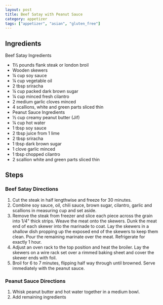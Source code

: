 ```yaml
---
layout: post
title: Beef Satay with Peanut Sauce
category: appetizer
tags: ["appetizer", "asian", "gluten_free"]
---
```

## Ingredients

Beef Satay Ingredients
* 1½	pounds flank steak or london broil
* Wooden skewers
* ¼	cup soy sauce
* ¼	cup vegetable oil
* 2	tbsp sriracha
* ¼	cup packed dark brown sugar
* ¼	cup minced fresh cilantro
* 2	medium garlic cloves minced
* 4	scallions, white and green parts sliced thin
* Peanut Sauce Ingredients
* ½	cup creamy peanut butter (Jif)
* ¼	cup hot water
* 1	tbsp soy sauce
* 2	tbsp juice from 1 lime
* 2	tbsp sriracha
* 1	tbsp dark brown sugar
* 1	clove garlic minced
* 1	tbsp chopped cilantro
* 2	scallion white and green parts sliced thin

## Steps

### Beef Satay Directions

1.  Cut the steak in half lengthwise and freeze for 30 minutes.
2.  Combine soy sauce, oil, chili sauce, brown sugar, cilantro, garlic and scallions in measuring cup and set aside. 
3.  Remove the steak from freezer and slice each piece across the grain into 1/4" thick strips.  Weave the meat onto the skewers.  Dunk the meat end of each skewer into the marinade to coat.  Lay the skewers in a shallow dish propping up the exposed end of the skewers to keep them clean.  Pour the remaining marinate over the meat.  Refrigerate for exactly 1 hour.
4.  Adjust an oven rack to the top position and heat the broiler.  Lay the skewers on a wire rack set over a rimmed baking sheet and cover the skewer ends with foil.  
5.  Broil for 6 to 7 minutes, flipping half way through until browned.  Serve immediately with the peanut sauce.

### Peanut Sauce Directions

1.  Whisk peanut butter and hot water together in a medium bowl.  
2.  Add remaining ingredients